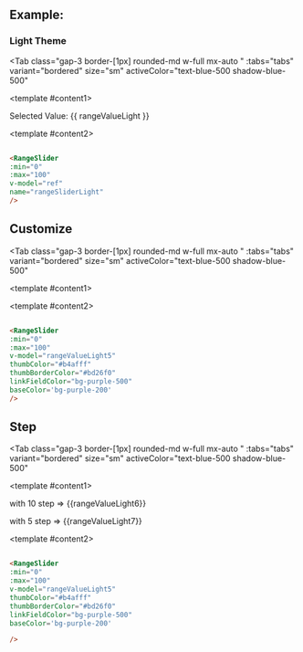 
<script setup>
import { ref } from 'vue';

const rangeValueLight = ref(20);
const rangeValueLight2 = ref(24);
const rangeValueLight3 = ref(60);
const rangeValueLight4 = ref(50);
const rangeValueLight5 = ref(34);
const rangeValueLight6 = ref(10);
const rangeValueLight7 = ref(5);





const tabs = [
  { label: 'demo', value: 1, content: '' },
  { label: 'props', value: 2, content: ''},


]
</script>




## Example:

### Light Theme



<Tab 
   class="gap-3 border-[1px]  rounded-md w-full mx-auto "
    :tabs="tabs" 
    variant="bordered"
    size="sm"
    activeColor="text-blue-500 shadow-blue-500"
  >

<template #content1>

<div class=" py-10  rounded-lg  flex flex-col justify-center items-center">
  
<RangeSlider
  :min="0"
  :max="100"
  v-model="rangeValueLight"
  name="rangeSliderLight"
/>

<p>Selected Value: {{ rangeValueLight }}</p>

</div


</div>

</template>

  <template #content2>

  ```md

<RangeSlider
  :min="0"
  :max="100"
  v-model="ref"
  name="rangeSliderLight"
/>

```
  </template>
</Tab>

## Customize

<Tab 
   class="gap-3 border-[1px]  rounded-md w-full mx-auto "
    :tabs="tabs" 
    variant="bordered"
    size="sm"
    activeColor="text-blue-500 shadow-blue-500"
  >

<template #content1>

<div class=" py-10  rounded-lg  gap-4 grid  grid-cols-2 justify-items-center">

  
<RangeSlider
  :min="0"
  :max="100"
  v-model="rangeValueLight2"
  thumbColor="#FFFF"
  thumbBorderColor="#F21114"
  linkFieldColor="bg-rose-500"
/>
<RangeSlider
  :min="0"
  :max="100"
  v-model="rangeValueLight3"
  thumbColor="#0cc0C4"
  thumbBorderColor="#fff"
  linkFieldColor="bg-cyan-500"
  baseColor='bg-gray-400'
/>
<RangeSlider
  :min="0"
  :max="100"
  v-model="rangeValueLight4"
     thumbColor="#fc4"
  thumbBorderColor="#fcaE44"
  linkFieldColor="bg-yellow-500"
  baseColor='bg-gray-400'
/>
<RangeSlider
  :min="0"
  :max="100"
  v-model="rangeValueLight5"
  thumbColor="#b4afff"
  thumbBorderColor="#bd26f0"
  linkFieldColor="bg-purple-500"
  baseColor='bg-purple-200'
/>

</div


</div>

</template>

  <template #content2>

  ```md

<RangeSlider
  :min="0"
  :max="100"
  v-model="rangeValueLight5"
  thumbColor="#b4afff"
  thumbBorderColor="#bd26f0"
  linkFieldColor="bg-purple-500"
  baseColor='bg-purple-200'
/>

```
  </template>


</Tab>




## Step

<Tab 
   class="gap-3 border-[1px]  rounded-md w-full mx-auto "
    :tabs="tabs" 
    variant="bordered"
    size="sm"
    activeColor="text-blue-500 shadow-blue-500"
  >

<template #content1>

<div class=" py-10  rounded-lg  gap-4 grid  grid-cols-2 justify-items-center">

  
<RangeSlider
  min="0"
  max="100"
  v-model="rangeValueLight6"
  thumbColor="#FFFF"
  thumbBorderColor="#F21114"
  linkFieldColor="bg-rose-500"
  step="10"
/>
<p> with 10 step => {{rangeValueLight6}}</p>
<RangeSlider
  :min="0"
  :max="100"
  v-model="rangeValueLight7"
  step="5"
/>
<p> with 5 step => {{rangeValueLight7}}</p>



</div


</div>

</template>

  <template #content2>

  ```md

<RangeSlider
  :min="0"
  :max="100"
  v-model="rangeValueLight5"
  thumbColor="#b4afff"
  thumbBorderColor="#bd26f0"
  linkFieldColor="bg-purple-500"
  baseColor='bg-purple-200'

/>

```
  </template>


</Tab>







